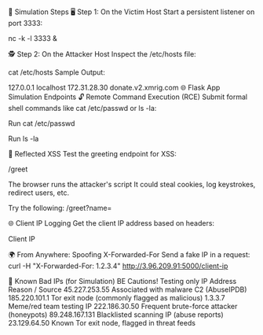 🧪 Simulation Steps
🖥️ Step 1: On the Victim Host
Start a persistent listener on port 3333:

nc -k -l 3333 &

🕵️ Step 2: On the Attacker Host
Inspect the /etc/hosts file:

cat /etc/hosts
Sample Output:

127.0.0.1 localhost
172.31.28.30 donate.v2.xmrig.com
🌐 Flask App Simulation Endpoints
🔓 Remote Command Execution (RCE)
Submit formal shell commands like cat /etc/passwd or ls -la:

Run cat /etc/passwd

Run ls -la

💬 Reflected XSS
Test the greeting endpoint for XSS:

/greet

The browser runs the attacker's script
It could steal cookies, log keystrokes, redirect users, etc.

Try the following:
/greet?name=<script>alert('GotYou :) !')</script>


🌐 Client IP Logging
Get the client IP address based on headers:

Client IP

🌍 From Anywhere: Spoofing X-Forwarded-For
Send a fake IP in a request:
curl -H "X-Forwarded-For: 1.2.3.4" http://3.96.209.91:5000/client-ip

🚨 Known Bad IPs (for Simulation) BE Cautions! Testing only
IP Address	Reason / Source
45.227.253.55	Associated with malware C2 (AbuseIPDB)
185.220.101.1	Tor exit node (commonly flagged as malicious)
1.3.3.7	Meme/red team testing IP
222.186.30.50	Frequent brute-force attacker (honeypots)
89.248.167.131	Blacklisted scanning IP (abuse reports)
23.129.64.50	Known Tor exit node, flagged in threat feeds
